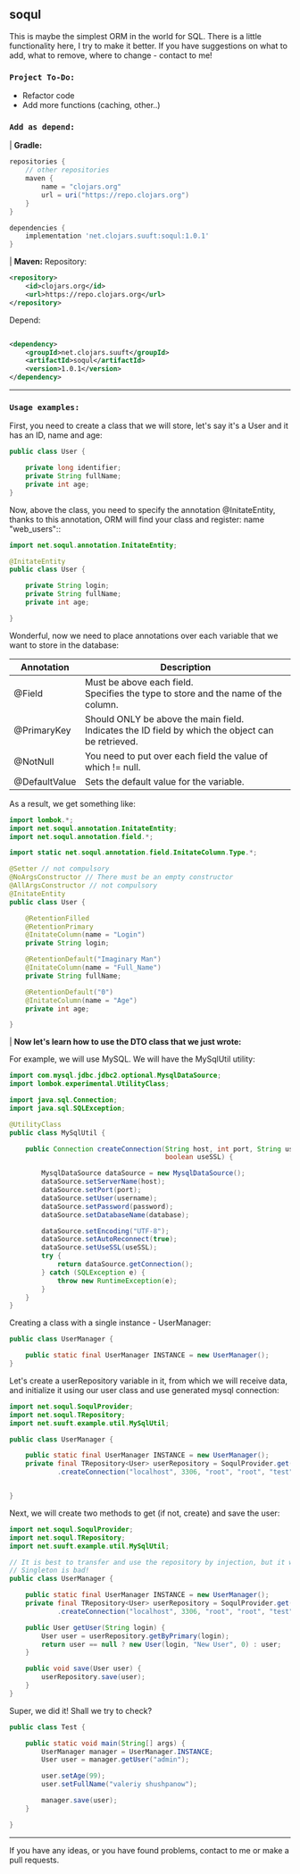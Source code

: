 soqul
---
This is maybe the simplest ORM in the world for SQL. There is a little functionality here, I try to make it better.
If you have suggestions on what to add, what to remove, where to change - contact to me!

### `Project To-Do:`

* Refactor code
* Add more functions (caching, other..)

### `Add as depend:`

| **Gradle:**

```groovy
repositories {
    // other repositories
    maven {
        name = "clojars.org"
        url = uri("https://repo.clojars.org")
    }
}

dependencies {
    implementation 'net.clojars.suuft:soqul:1.0.1'
}
```

| **Maven:**
Repository:

```xml
<repository>
    <id>clojars.org</id>
    <url>https://repo.clojars.org</url>
</repository>
```

Depend:

```xml

<dependency>
    <groupId>net.clojars.suuft</groupId>
    <artifactId>soqul</artifactId>
    <version>1.0.1</version>
</dependency>
```

---

### `Usage examples:`

First, you need to create a class that we will store, let's say it's a User and it has an ID, name and age:

```java
public class User {

    private long identifier;
    private String fullName;
    private int age;
}
```

Now, above the class, you need to specify the annotation @InitateEntity, thanks to this
annotation, ORM will find your class and register:
name "web_users"::

```java
import net.soqul.annotation.InitateEntity;

@InitateEntity
public class User {

    private String login;
    private String fullName;
    private int age;

}
```

Wonderful, now we need to place annotations over each variable that we want to store in the database:

| Annotation    | Description                                                                                       |
|---------------|---------------------------------------------------------------------------------------------------|
| @Field        | Must be above each field. <br/>Specifies the type to store and the name of the column.                 |
| @PrimaryKey   | Should ONLY be above the main field. <br/>Indicates the ID field by which the object can be retrieved. |
| @NotNull      | You need to put over each field the value of which != null.                                                     |
| @DefaultValue | Sets the default value for the variable.                                                     |

As a result, we get something like:

```java
import lombok.*;
import net.soqul.annotation.InitateEntity;
import net.soqul.annotation.field.*;

import static net.soqul.annotation.field.InitateColumn.Type.*;

@Setter // not compulsory
@NoArgsConstructor // There must be an empty constructor
@AllArgsConstructor // not compulsory
@InitateEntity
public class User {

    @RetentionFilled
    @RetentionPrimary
    @InitateColumn(name = "Login")
    private String login;

    @RetentionDefault("Imaginary Man")
    @InitateColumn(name = "Full_Name")
    private String fullName;

    @RetentionDefault("0")
    @InitateColumn(name = "Age")
    private int age;

}
```

| **Now let's learn how to use the DTO class that we just wrote:**

For example, we will use MySQL. We will have the MySqlUtil utility:

```java
import com.mysql.jdbc.jdbc2.optional.MysqlDataSource;
import lombok.experimental.UtilityClass;

import java.sql.Connection;
import java.sql.SQLException;

@UtilityClass
public class MySqlUtil {

    public Connection createConnection(String host, int port, String username, String password, String database,
                                       boolean useSSL) {

        MysqlDataSource dataSource = new MysqlDataSource();
        dataSource.setServerName(host);
        dataSource.setPort(port);
        dataSource.setUser(username);
        dataSource.setPassword(password);
        dataSource.setDatabaseName(database);

        dataSource.setEncoding("UTF-8");
        dataSource.setAutoReconnect(true);
        dataSource.setUseSSL(useSSL);
        try {
            return dataSource.getConnection();
        } catch (SQLException e) {
            throw new RuntimeException(e);
        }
    }
}
```

Creating a class with a single instance - UserManager:

```java
public class UserManager {

    public static final UserManager INSTANCE = new UserManager();
}
```

Let's create a userRepository variable in it, from which we will receive data, and initialize it using our user class
and use generated mysql connection:

```java
import net.soqul.SoqulProvider;
import net.soqul.TRepository;
import net.suuft.example.util.MySqlUtil;

public class UserManager {

    public static final UserManager INSTANCE = new UserManager();
    private final TRepository<User> userRepository = SoqulProvider.get().createRepository(User.class, "Users", MySqlUtil
            .createConnection("localhost", 3306, "root", "root", "test", false));


}
```

Next, we will create two methods to get (if not, create) and save the user:

```java
import net.soqul.SoqulProvider;
import net.soqul.TRepository;
import net.suuft.example.util.MySqlUtil;

// It is best to transfer and use the repository by injection, but it will do :)
// Singleton is bad!
public class UserManager {

    public static final UserManager INSTANCE = new UserManager();
    private final TRepository<User> userRepository = SoqulProvider.get().createRepository(User.class, MySqlUtil
            .createConnection("localhost", 3306, "root", "root", "test", false));

    public User getUser(String login) {
        User user = userRepository.getByPrimary(login);
        return user == null ? new User(login, "New User", 0) : user;
    }

    public void save(User user) {
        userRepository.save(user);
    }
}
```

Super, we did it! Shall we try to check?

```java
public class Test {

    public static void main(String[] args) {
        UserManager manager = UserManager.INSTANCE;
        User user = manager.getUser("admin");

        user.setAge(99);
        user.setFullName("valeriy shushpanow");

        manager.save(user);
    }

}
```

---

If you have any ideas, or you have found problems, contact to me or make a pull requests.